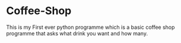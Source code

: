 # Coffee-Shop
This is my First ever python programme which is a basic coffee shop programme that asks what drink you want and how many.
